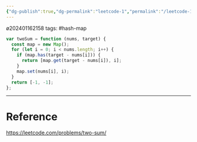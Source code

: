 ```yaml
---
{"dg-publish":true,"dg-permalink":"leetcode-1","permalink":"/leetcode-1/"}
---
```



ø202401162158
tags: #hash-map

```js
var twoSum = function (nums, target) {
  const map = new Map();
  for (let i = 0; i < nums.length; i++) {
    if (map.has(target - nums[i])) {
      return [map.get(target - nums[i]), i];
    }
    map.set(nums[i], i);
  }
  return [-1, -1];
};
```

---

# Reference

https://leetcode.com/problems/two-sum/
